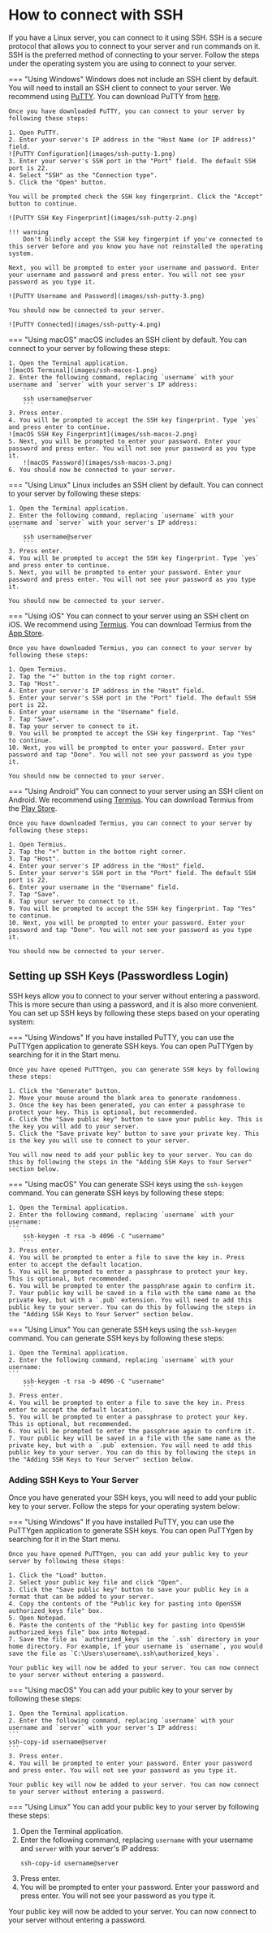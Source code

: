 # How to connect with SSH

If you have a Linux server, you can connect to it using SSH. SSH is a secure protocol that allows you to connect to your server and run commands on it. SSH is the preferred method of connecting to your server. Follow the steps under the operating system you are using to connect to your server.

=== "Using Windows"
    Windows does not include an SSH client by default. You will need to install an SSH client to connect to your server. We recommend using [PuTTY](https://www.putty.org/). You can download PuTTY from [here](https://www.chiark.greenend.org.uk/~sgtatham/putty/latest.html).

    Once you have downloaded PuTTY, you can connect to your server by following these steps:

    1. Open PuTTY.
    2. Enter your server's IP address in the "Host Name (or IP address)" field.
    ![PuTTY Configuration](images/ssh-putty-1.png)
    3. Enter your server's SSH port in the "Port" field. The default SSH port is 22.
    4. Select "SSH" as the "Connection type".
    5. Click the "Open" button.

    You will be prompted check the SSH key fingerprint. Click the "Accept" button to continue.

    ![PuTTY SSH Key Fingerprint](images/ssh-putty-2.png)

    !!! warning
        Don't blindly accept the SSH key fingerpint if you've connected to this server before and you know you have not reinstalled the operating system. 

    Next, you will be prompted to enter your username and password. Enter your username and password and press enter. You will not see your password as you type it.

    ![PuTTY Username and Password](images/ssh-putty-3.png)

    You should now be connected to your server.

    ![PuTTY Connected](images/ssh-putty-4.png)

=== "Using macOS"
    macOS includes an SSH client by default. You can connect to your server by following these steps:

    1. Open the Terminal application.
    ![macOS Terminal](images/ssh-macos-1.png)
    2. Enter the following command, replacing `username` with your username and `server` with your server's IP address:
        ```
        ssh username@server
        ```
    3. Press enter.
    4. You will be prompted to accept the SSH key fingerprint. Type `yes` and press enter to continue.
    ![macOS SSH Key Fingerprint](images/ssh-macos-2.png)
    5. Next, you will be prompted to enter your password. Enter your password and press enter. You will not see your password as you type it.
        ![macOS Password](images/ssh-macos-3.png)
    6. You should now be connected to your server.

=== "Using Linux"
    Linux includes an SSH client by default. You can connect to your server by following these steps:

    1. Open the Terminal application.
    2. Enter the following command, replacing `username` with your username and `server` with your server's IP address:
    ```
        ssh username@server
        ```
    3. Press enter.
    4. You will be prompted to accept the SSH key fingerprint. Type `yes` and press enter to continue.
    5. Next, you will be prompted to enter your password. Enter your password and press enter. You will not see your password as you type it.

    You should now be connected to your server.

=== "Using iOS"
    You can connect to your server using an SSH client on iOS. We recommend using [Termius](https://termius.com/). You can download Termius from the [App Store](https://apps.apple.com/us/app/termius-ssh-client/id549039908).

    Once you have downloaded Termius, you can connect to your server by following these steps:

    1. Open Termius.
    2. Tap the "+" button in the top right corner.
    3. Tap "Host".
    4. Enter your server's IP address in the "Host" field.
    5. Enter your server's SSH port in the "Port" field. The default SSH port is 22.
    6. Enter your username in the "Username" field.
    7. Tap "Save".
    8. Tap your server to connect to it.
    9. You will be prompted to accept the SSH key fingerprint. Tap "Yes" to continue.
    10. Next, you will be prompted to enter your password. Enter your password and tap "Done". You will not see your password as you type it.

    You should now be connected to your server.

=== "Using Android"
    You can connect to your server using an SSH client on Android. We recommend using [Termius](https://termius.com/). You can download Termius from the [Play Store](https://play.google.com/store/apps/details?id=com.server.auditor.ssh.client).

    Once you have downloaded Termius, you can connect to your server by following these steps:

    1. Open Termius.
    2. Tap the "+" button in the bottom right corner.
    3. Tap "Host".
    4. Enter your server's IP address in the "Host" field.
    5. Enter your server's SSH port in the "Port" field. The default SSH port is 22.
    6. Enter your username in the "Username" field.
    7. Tap "Save".
    8. Tap your server to connect to it.
    9. You will be prompted to accept the SSH key fingerprint. Tap "Yes" to continue.
    10. Next, you will be prompted to enter your password. Enter your password and tap "Done". You will not see your password as you type it.

    You should now be connected to your server.

## Setting up SSH Keys (Passwordless Login)

SSH keys allow you to connect to your server without entering a password. This is more secure than using a password, and it is also more convenient. You can set up SSH keys by following these steps based on your operating system:

=== "Using Windows"
    If you have installed PuTTY, you can use the PuTTYgen application to generate SSH keys. You can open PuTTYgen by searching for it in the Start menu.

    Once you have opened PuTTYgen, you can generate SSH keys by following these steps:

    1. Click the "Generate" button.
    2. Move your mouse around the blank area to generate randomness.
    3. Once the key has been generated, you can enter a passphrase to protect your key. This is optional, but recommended.
    4. Click the "Save public key" button to save your public key. This is the key you will add to your server.
    5. Click the "Save private key" button to save your private key. This is the key you will use to connect to your server.

    You will now need to add your public key to your server. You can do this by following the steps in the "Adding SSH Keys to Your Server" section below.

=== "Using macOS"
    You can generate SSH keys using the `ssh-keygen` command. You can generate SSH keys by following these steps:

    1. Open the Terminal application.
    2. Enter the following command, replacing `username` with your username:
    ```
        ssh-keygen -t rsa -b 4096 -C "username"
        ```
    3. Press enter.
    4. You will be prompted to enter a file to save the key in. Press enter to accept the default location.
    5. You will be prompted to enter a passphrase to protect your key. This is optional, but recommended.
    6. You will be prompted to enter the passphrase again to confirm it.
    7. Your public key will be saved in a file with the same name as the private key, but with a `.pub` extension. You will need to add this public key to your server. You can do this by following the steps in the "Adding SSH Keys to Your Server" section below.

=== "Using Linux"
    You can generate SSH keys using the `ssh-keygen` command. You can generate SSH keys by following these steps:

    1. Open the Terminal application.
    2. Enter the following command, replacing `username` with your username:
    ```
        ssh-keygen -t rsa -b 4096 -C "username"
        ```
    3. Press enter.
    4. You will be prompted to enter a file to save the key in. Press enter to accept the default location.
    5. You will be prompted to enter a passphrase to protect your key. This is optional, but recommended.
    6. You will be prompted to enter the passphrase again to confirm it.
    7. Your public key will be saved in a file with the same name as the private key, but with a `.pub` extension. You will need to add this public key to your server. You can do this by following the steps in the "Adding SSH Keys to Your Server" section below.

### Adding SSH Keys to Your Server

Once you have generated your SSH keys, you will need to add your public key to your server. Follow the steps for your operating system below:

=== "Using Windows"
    If you have installed PuTTY, you can use the PuTTYgen application to generate SSH keys. You can open PuTTYgen by searching for it in the Start menu.

    Once you have opened PuTTYgen, you can add your public key to your server by following these steps:

    1. Click the "Load" button.
    2. Select your public key file and click "Open".
    3. Click the "Save public key" button to save your public key in a format that can be added to your server.
    4. Copy the contents of the "Public key for pasting into OpenSSH authorized_keys file" box.
    5. Open Notepad.
    6. Paste the contents of the "Public key for pasting into OpenSSH authorized_keys file" box into Notepad.
    7. Save the file as `authorized_keys` in the `.ssh` directory in your home directory. For example, if your username is `username`, you would save the file as `C:\Users\username\.ssh\authorized_keys`.

    Your public key will now be added to your server. You can now connect to your server without entering a password.

=== "Using macOS"
    You can add your public key to your server by following these steps:

    1. Open the Terminal application.
    2. Enter the following command, replacing `username` with your username and `server` with your server's IP address:
    ```
    ssh-copy-id username@server
    ```
    3. Press enter.
    4. You will be prompted to enter your password. Enter your password and press enter. You will not see your password as you type it.

    Your public key will now be added to your server. You can now connect to your server without entering a password.

=== "Using Linux"
    You can add your public key to your server by following these steps:

1. Open the Terminal application.
2. Enter the following command, replacing `username` with your username and `server` with your server's IP address:
    ```
    ssh-copy-id username@server
    ```
3. Press enter.
4. You will be prompted to enter your password. Enter your password and press enter. You will not see your password as you type it.

Your public key will now be added to your server. You can now connect to your server without entering a password.

